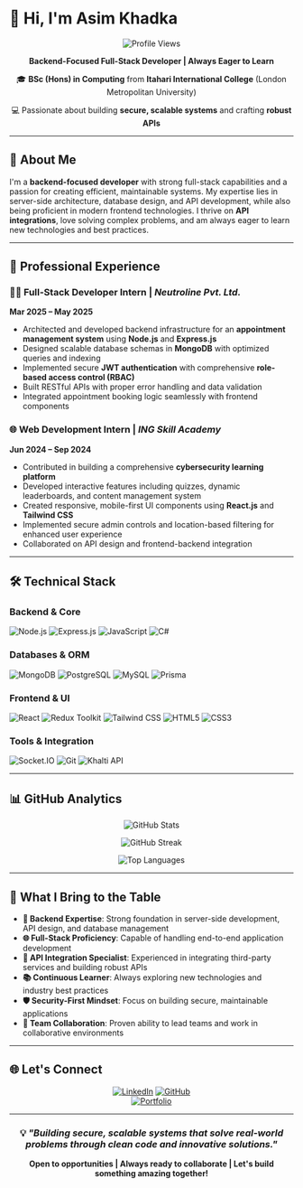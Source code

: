 # 👋 Hi, I'm Asim Khadka

<div align="center">
  
  ![Profile Views](https://komarev.com/ghpvc/?username=Asim1O1&color=0891b2&style=flat-square&label=Profile%20Views)
  
  **Backend-Focused Full-Stack Developer | Always Eager to Learn**
  
  🎓 **BSc (Hons) in Computing** from **Itahari International College** (London Metropolitan University)
  
  💻 Passionate about building **secure, scalable systems** and crafting **robust APIs**
  
</div>

---

## 🚀 About Me

I'm a **backend-focused developer** with strong full-stack capabilities and a passion for creating efficient, maintainable systems. My expertise lies in server-side architecture, database design, and API development, while also being proficient in modern frontend technologies. I thrive on **API integrations**, love solving complex problems, and am always eager to learn new technologies and best practices.

---

## 💼 Professional Experience

### 🧑‍💻 **Full-Stack Developer Intern** | *Neutroline Pvt. Ltd.*
**Mar 2025 – May 2025**
- Architected and developed backend infrastructure for an **appointment management system** using **Node.js** and **Express.js**
- Designed scalable database schemas in **MongoDB** with optimized queries and indexing
- Implemented secure **JWT authentication** with comprehensive **role-based access control (RBAC)**
- Built RESTful APIs with proper error handling and data validation
- Integrated appointment booking logic seamlessly with frontend components

### 🌐 **Web Development Intern** | *ING Skill Academy*
**Jun 2024 – Sep 2024**
- Contributed in building a comprehensive **cybersecurity learning platform**
- Developed interactive features including quizzes, dynamic leaderboards, and content management system
- Created responsive, mobile-first UI components using **React.js** and **Tailwind CSS**
- Implemented secure admin controls and location-based filtering for enhanced user experience
- Collaborated on API design and frontend-backend integration

---

## 🛠️ Technical Stack

### **Backend & Core**
![Node.js](https://img.shields.io/badge/Node.js-339933?style=for-the-badge&logo=node.js&logoColor=white)
![Express.js](https://img.shields.io/badge/Express.js-000000?style=for-the-badge&logo=express&logoColor=white)
![JavaScript](https://img.shields.io/badge/JavaScript-F7DF1E?style=for-the-badge&logo=javascript&logoColor=black)
![C#](https://img.shields.io/badge/C%23-239120?style=for-the-badge&logo=c-sharp&logoColor=white)

### **Databases & ORM**
![MongoDB](https://img.shields.io/badge/MongoDB-47A248?style=for-the-badge&logo=mongodb&logoColor=white)
![PostgreSQL](https://img.shields.io/badge/PostgreSQL-336791?style=for-the-badge&logo=postgresql&logoColor=white)
![MySQL](https://img.shields.io/badge/MySQL-4479A1?style=for-the-badge&logo=mysql&logoColor=white)
![Prisma](https://img.shields.io/badge/Prisma-2D3748?style=for-the-badge&logo=prisma&logoColor=white)

### **Frontend & UI**
![React](https://img.shields.io/badge/React-61DAFB?style=for-the-badge&logo=react&logoColor=black)
![Redux Toolkit](https://img.shields.io/badge/Redux_Toolkit-764ABC?style=for-the-badge&logo=redux&logoColor=white)
![Tailwind CSS](https://img.shields.io/badge/Tailwind_CSS-06B6D4?style=for-the-badge&logo=tailwindcss&logoColor=white)
![HTML5](https://img.shields.io/badge/HTML5-E34F26?style=for-the-badge&logo=html5&logoColor=white)
![CSS3](https://img.shields.io/badge/CSS3-1572B6?style=for-the-badge&logo=css3&logoColor=white)

### **Tools & Integration**
![Socket.IO](https://img.shields.io/badge/Socket.IO-010101?style=for-the-badge&logo=socket.io&logoColor=white)
![Git](https://img.shields.io/badge/Git-F05032?style=for-the-badge&logo=git&logoColor=white)
![Khalti API](https://img.shields.io/badge/Khalti_API-663399?style=for-the-badge&logo=api&logoColor=white)

---

## 📊 GitHub Analytics

<div align="center">
  
  ![GitHub Stats](https://github-readme-stats.vercel.app/api?username=Asim1O1&show_icons=true&theme=tokyonight&hide_border=true&count_private=true&include_all_commits=true)
  
  ![GitHub Streak](https://github-readme-streak-stats.herokuapp.com?user=Asim1O1&theme=tokyonight&hide_border=true&date_format=M%20j%5B%2C%20Y%5D)
  
  ![Top Languages](https://github-readme-stats.vercel.app/api/top-langs/?username=Asim1O1&theme=tokyonight&hide_border=true&layout=compact&langs_count=8)
  
</div>

---

## 🎯 What I Bring to the Table

- **🔧 Backend Expertise**: Strong foundation in server-side development, API design, and database management
- **🌐 Full-Stack Proficiency**: Capable of handling end-to-end application development
- **🔌 API Integration Specialist**: Experienced in integrating third-party services and building robust APIs
- **📚 Continuous Learner**: Always exploring new technologies and industry best practices
- **🛡️ Security-First Mindset**: Focus on building secure, maintainable applications
- **👥 Team Collaboration**: Proven ability to lead teams and work in collaborative environments

---

## 🌐 Let's Connect

<div align="center">
  
  [![LinkedIn](https://img.shields.io/badge/LinkedIn-0A66C2?style=for-the-badge&logo=linkedin&logoColor=white)](https://linkedin.com/in/AsimKhadka)
  [![GitHub](https://img.shields.io/badge/GitHub-181717?style=for-the-badge&logo=github&logoColor=white)](https://github.com/Asim1O1)  
  [![Portfolio](https://img.shields.io/badge/Portfolio-FF5722?style=for-the-badge&logo=firefox&logoColor=white)](https://asimkhadka.dev)
  
</div>

---

<div align="center">
  
  ### 💡 *"Building secure, scalable systems that solve real-world problems through clean code and innovative solutions."*
  
  **Open to opportunities | Always ready to collaborate | Let's build something amazing together!**
  
</div>
